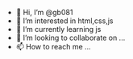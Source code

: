 - 👋 Hi, I’m @gb081
- 👀 I’m interested in html,css,js
- 🌱 I’m currently learning js
- 💞️ I’m looking to collaborate on ...
- 📫 How to reach me ...

<!---
gb081/gb081 is a ✨ special ✨ repository because its `README.md` (this file) appears on your GitHub profile.
You can click the Preview link to take a look at your changes.
--->

